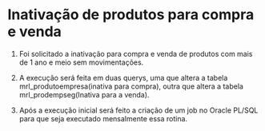 # Inativação de produtos para compra e venda

1. Foi solicitado a inativação para compra e venda de produtos com mais de 1 ano e meio sem movimentações.

1. A execução será feita em duas querys, uma que altera a tabela mrl_produtoempresa(inativa para compra), outra que altera a tabela mrl_prodempseg(Inativa para a venda).

1. Após a execução inicial será feito a criação de um job no Oracle PL/SQL para que seja executado mensalmente essa rotina.

